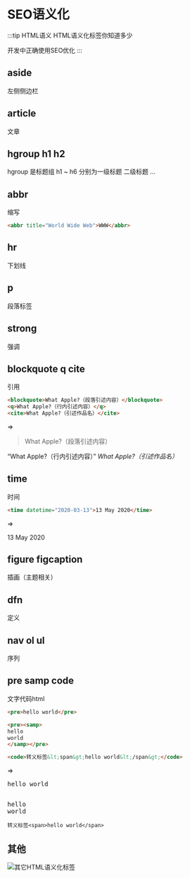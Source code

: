 # SEO语义化

:::tip HTML语义
HTML语义化标签你知道多少

开发中正确使用SEO优化
:::

## aside

左侧侧边栏

## article

文章

## hgroup h1 h2

hgroup 是标题组
h1 ~ h6 分别为一级标题 二级标题 ...

## abbr

缩写

```html
<abbr title="World Wide Web">WWW</abbr>
```

## hr

下划线

## p

段落标签

## strong

强调

## blockquote q cite

引用

```html
<blockquote>What Apple?（段落引述内容）</blockquote>
<q>What Apple?（行内引述内容）</q>
<cite>What Apple?（引述作品名）</cite>
```

=>

<blockquote>What Apple?（段落引述内容）</blockquote>
<q>What Apple?（行内引述内容）</q>
<cite>What Apple?（引述作品名）</cite>

## time

时间

```html
<time datetime="2020-03-13">13 May 2020</time>
```

=>

<time datetime="2020-03-13">13 May 2020</time>

## figure figcaption

插画（主题相关）

## dfn

定义

## nav ol ul

序列

## pre samp code

文字代码html

```html
<pre>hello world</pre>

<pre><samp>
hello
world
</samp></pre>

<code>转义标签&lt;span&gt;hello world&lt;/span&gt;</code>
```

=> 

<pre>hello world</pre>
<pre><samp>
hello
world
</samp></pre>
<code>转义标签&lt;span&gt;hello world&lt;/span&gt;</code>

## 其他

<img src="/docs-page/assets/images/otherseo.jpg" alt="其它HTML语义化标签" />
